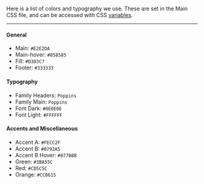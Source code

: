 #

Here is a list of colors and typography we use. These are set in the Main CSS file, and can be accessed with CSS [variables](https://developer.mozilla.org/en-US/docs/Web/CSS/Using_CSS_custom_properties).

---

#### General

- Main: `#E2E2DA`
- Main-hover: `#858585`
- Fill: `#D3D3C7`
- Footer: `#333333`

#### Typography

- Family Headers: `Poppins`
- Family Main: `Poppins`
- Font Dark: `#0E0E0E`
- Font Light: `#FFFFFF`

#### Accents and Miscellaneous

- Accent A: `#FECC2F`
- Accent B: `#0792A5`
- Accent B Hover: `#077B8B`
- Green: `#3BA55C`
- Red: `#CD5C5C`
- Orange: `#CC8615`
